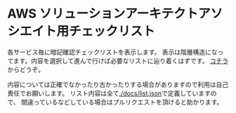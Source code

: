 # AWS ソリューションアーキテクトアソシエイト用チェックリスト
各サービス毎に暗記確認チェックリストを表示します。
表示は階層構造になってます。内容を選択して進んで行けば必要なリストに辿り着くはずです。
[コチラ](https://simpart.github.io/saa-checklist/)からどうぞ。

内容については正確でなかったり古かったりする場合がありますので利用は自己責任でお願いします。
リスト内容は全て[./docs/list.json](https://github.com/simpart/saa-checklist/blob/master/docs/list.json)で定義していますので、
間違っているなどしている場合はプルリクエストを頂けると助かります。
